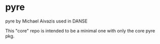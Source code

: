 # pyre
pyre by Michael Aivazis used in DANSE

This "core" repo is intended to be a minimal one with only the core pyre pkg.
